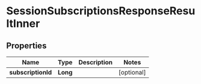 

# SessionSubscriptionsResponseResultInner


## Properties

| Name | Type | Description | Notes |
|------------ | ------------- | ------------- | -------------|
|**subscriptionId** | **Long** |  |  [optional] |



